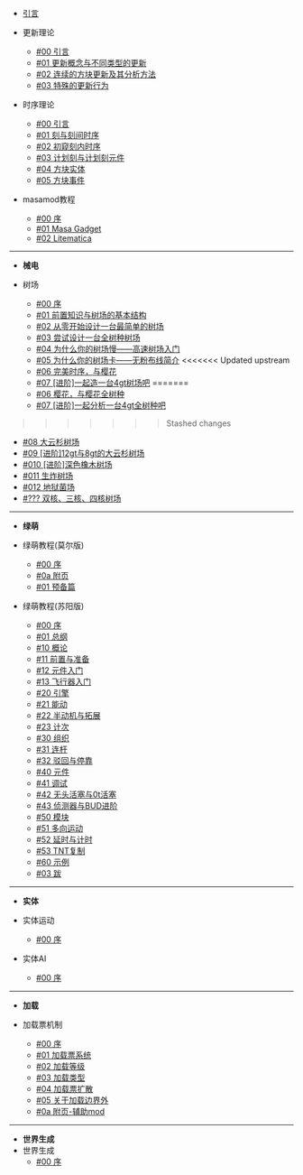 - [引言](./)
- 更新理论
  - [#00 引言](./BlockUpdate/README.md)
  - [#01 更新概念与不同类型的更新](./BlockUpdate/01-更新概念与不同类型的更新.md)
  - [#02 连续的方块更新及其分析方法](./BlockUpdate/02-连续的方块更新及其分析方法.md)
  - [#03 特殊的更新行为](./BlockUpdate/03-特殊的更新行为.md)
- 时序理论
  - [#00 引言](./MicroTiming/README.md)
  - [#01 刻与刻间时序](./MicroTiming/01-刻与刻间时序.md)
  - [#02 初窥刻内时序](./MicroTiming/02-初窥刻内时序.md)
  - [#03 计划刻与计划刻元件](./MicroTiming/03-计划刻与计划刻元件.md)
  - [#04 方块实体](./MicroTiming/04-方块实体.md)
  - [#05 方块事件](./MicroTiming/05-方块事件.md)

- masamod教程
  - [#00 序](./Masamod/README.md)
  - [#01 Masa Gadget](./Masamod/01-MasaGadget.md)
  - [#02 Litematica](./Masamod/02-litematica)

---

- **械电**

- 树场
  - [#00 序](./TreeFarm/00-前言.md)
  - [#01 前置知识与树场的基本结构](./TreeFarm/01-前置知识与树场的基本结构.md)
  - [#02 从零开始设计一台最简单的树场](./TreeFarm/02-从零开始设计一台最简单的树场.md)
  - [#03 尝试设计一台全树种树场](./TreeFarm/03-尝试设计一台全树种树场.md)
  - [#04 为什么你的树场慢——高速树场入门](./TreeFarm/404.md)
  - [#05 为什么你的树场卡——无粉布线简介](./TreeFarm/404.md)
<<<<<<< Updated upstream
  - [#06 完美时序，与樱花](./TreeFarm/404.md)
  - [#07 [进阶]一起造一台4gt树场吧](./TreeFarm/404.md)
=======
  - [#06 樱花，与樱花全树种](./TreeFarm/404.md)
  - [#07 [进阶]一起分析一台4gt全树种吧](./TreeFarm/404.md)
>>>>>>> Stashed changes
  - [#08 大云杉树场](./TreeFarm/404.md)
  - [#09 [进阶]12gt与8gt的大云杉树场](./TreeFarm/404.md)
  - [#010 [进阶]深色橡木树场](./TreeFarm/404.md)
  - [#011 生炸树场](./TreeFarm/404.md)
  - [#012 地狱菌场](./TreeFarm/404.md)
  - [#??? 双核、三核、四核树场](./TreeFarm/404.md)
  
---

- **绿萌**

- 绿萌教程(莫尔版)
  - [#00 序](SlimeTech/Molforte/README.md)
  - [#0a 附页](SlimeTech/Molforte/0a-附页-最重要的放前头——主流作品的运维方法.md)
  - [#01 预备篇](SlimeTech/Molforte/01-预备篇——学习绿萌需要的环境.md)
- 绿萌教程(苏阳版)
  - [#00 序](SlimeTech/Twisuki/序.md)
  - [#01 总纲](SlimeTech/Twisuki/总纲.md)
  - [#10 概论](SlimeTech/Twisuki/1/10.md)
  - [#11 前置与准备](SlimeTech/Twisuki/1/11.md)
  - [#12 元件入门](SlimeTech/Twisuki/1/12.md)
  - [#13 飞行器入门](SlimeTech/Twisuki/1/13.md)
  - [#20 引擎](SlimeTech/Twisuki/404.md)
  - [#21 能动](SlimeTech/Twisuki/404.md)
  - [#22 半动机与拓展](SlimeTech/Twisuki/404.md)
  - [#23 计次](SlimeTech/Twisuki/404.md)
  - [#30 组织](SlimeTech/Twisuki/404.md)
  - [#31 连杆](SlimeTech/Twisuki/404.md)
  - [#32 驳回与停靠](SlimeTech/Twisuki/404.md)
  - [#40 元件](SlimeTech/Twisuki/404.md)
  - [#41 调试](SlimeTech/Twisuki/404.md)
  - [#42 无头活塞与0t活塞](SlimeTech/Twisuki/404.md)
  - [#43 侦测器与BUD进阶](SlimeTech/Twisuki/404.md)
  - [#50 模块](SlimeTech/Twisuki/404.md)
  - [#51 多向运动](SlimeTech/Twisuki/404.md)
  - [#52 延时与计时](SlimeTech/Twisuki/404.md)
  - [#53 TNT复制](SlimeTech/Twisuki/404.md)
  - [#60 示例](SlimeTech/Twisuki/404.md)
  - [#03 跋](SlimeTech/Twisuki/404.md)

---

- **实体**

- 实体运动
  - [#00 序](./EntityMove/00-序.md)
- 实体AI
  - [#00 序](./EntityAI/00-序.md)

---

- **加载**

- 加载票机制
  - [#00 序](./LoadingTicket/00-序.md)
  - [#01 加载票系统](./LoadingTicket/01-加载票系统.md)
  - [#02 加载等级](./LoadingTicket/02-加载等级.md)
  - [#03 加载类型](./LoadingTicket/03-加载类型.md)
  - [#04 加载票扩散](./LoadingTicket/04-加载票的扩散.md)
  - [#05 关于加载边界外](./LoadingTicket/05-关于加载边界外.md)
  - [#0a 附页-辅助mod](./LoadingTicket/0a-附页-辅助mod.md)

---

- **世界生成**
- 世界生成
  - [#00 序](./WorldSpawn/404.md)
